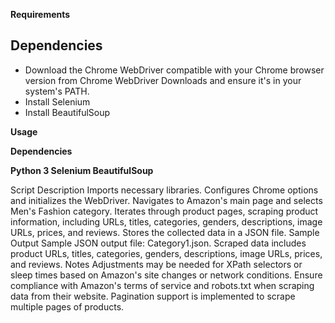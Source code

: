 **Requirements**
## Dependencies
- Download the Chrome WebDriver compatible with your Chrome browser version from Chrome WebDriver Downloads and ensure it's in your system's PATH.
- Install Selenium
- Install BeautifulSoup

**Usage**

**Dependencies**

**Python 3
Selenium
BeautifulSoup**

Script Description
Imports necessary libraries.
Configures Chrome options and initializes the WebDriver.
Navigates to Amazon's main page and selects Men's Fashion category.
Iterates through product pages, scraping product information, including URLs, titles, categories, genders, descriptions, image URLs, prices, and reviews.
Stores the collected data in a JSON file.
Sample Output
Sample JSON output file: Category1.json.
Scraped data includes product URLs, titles, categories, genders, descriptions, image URLs, prices, and reviews.
Notes
Adjustments may be needed for XPath selectors or sleep times based on Amazon's site changes or network conditions.
Ensure compliance with Amazon's terms of service and robots.txt when scraping data from their website.
Pagination support is implemented to scrape multiple pages of products.
